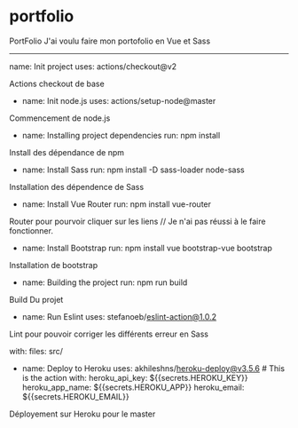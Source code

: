 # portfolio

PortFolio
J'ai voulu faire mon portofolio en Vue et Sass

------------------------------------

name: Init project
uses: actions/checkout@v2

Actions checkout de base

- name: Init node.js
uses: actions/setup-node@master

Commencement de node.js

- name: Installing project dependencies
run: npm install

Install des dépendance de npm

- name: Install Sass
run: npm install -D sass-loader node-sass

Installation des dépendence de Sass

- name: Install Vue Router
run: npm install vue-router

Router pour pourvoir cliquer sur les liens // Je n'ai pas réussi à le faire fonctionner.

- name: Install Bootstrap
run: npm install vue bootstrap-vue bootstrap

Installation de bootstrap

- name: Building the project
run: npm run build

Build Du projet

- name: Run Eslint
uses: stefanoeb/eslint-action@1.0.2

Lint pour pouvoir corriger les différents erreur en Sass

with:
    files: src/
- name: Deploy to Heroku
uses: akhileshns/heroku-deploy@v3.5.6 # This is the action
with:
    heroku_api_key: ${{secrets.HEROKU_KEY}}
    heroku_app_name: ${{secrets.HEROKU_APP}}
    heroku_email: ${{secrets.HEROKU_EMAIL}}

Déployement sur Heroku pour le master


